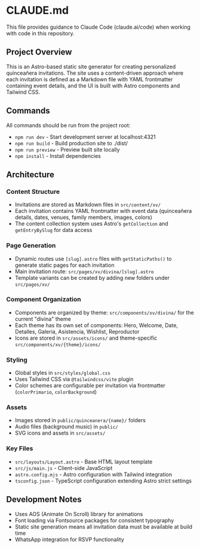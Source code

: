 # CLAUDE.md

This file provides guidance to Claude Code (claude.ai/code) when working with code in this repository.

## Project Overview

This is an Astro-based static site generator for creating personalized quinceañera invitations. The site uses a content-driven approach where each invitation is defined as a Markdown file with YAML frontmatter containing event details, and the UI is built with Astro components and Tailwind CSS.

## Commands

All commands should be run from the project root:

- `npm run dev` - Start development server at localhost:4321
- `npm run build` - Build production site to ./dist/
- `npm run preview` - Preview built site locally
- `npm install` - Install dependencies

## Architecture

### Content Structure
- Invitations are stored as Markdown files in `src/content/xv/`
- Each invitation contains YAML frontmatter with event data (quinceañera details, dates, venues, family members, images, colors)
- The content collection system uses Astro's `getCollection` and `getEntryBySlug` for data access

### Page Generation
- Dynamic routes use `[slug].astro` files with `getStaticPaths()` to generate static pages for each invitation
- Main invitation route: `src/pages/xv/divina/[slug].astro`
- Template variants can be created by adding new folders under `src/pages/xv/`

### Component Organization
- Components are organized by theme: `src/components/xv/divina/` for the current "divina" theme
- Each theme has its own set of components: Hero, Welcome, Date, Detalles, Galeria, Asistencia, Wishlist, Reproductor
- Icons are stored in `src/assets/icons/` and theme-specific `src/components/xv/{theme}/icons/`

### Styling
- Global styles in `src/styles/global.css`
- Uses Tailwind CSS via `@tailwindcss/vite` plugin
- Color schemes are configurable per invitation via frontmatter (`colorPrimario`, `colorBackground`)

### Assets
- Images stored in `public/quinceanera/{name}/` folders
- Audio files (background music) in `public/`
- SVG icons and assets in `src/assets/`

### Key Files
- `src/layouts/Layout.astro` - Base HTML layout template
- `src/js/main.js` - Client-side JavaScript
- `astro.config.mjs` - Astro configuration with Tailwind integration
- `tsconfig.json` - TypeScript configuration extending Astro strict settings

## Development Notes

- Uses AOS (Animate On Scroll) library for animations
- Font loading via Fontsource packages for consistent typography
- Static site generation means all invitation data must be available at build time
- WhatsApp integration for RSVP functionality